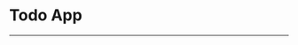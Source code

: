 # Todo App

----------------------
<!-- 
# Tip-calculator

Calcule a porcentagem de gorjeta de um valor e divida entre um número determinado de pessoas de forma simples e ágil.

## Objetivo

O objetivo deste projeto foi achar uma solução para um desafio do Front-end Mentor <a href="https://www.frontendmentor.io/challenges/tip-calculator-app-ugJNGbJUX">Tip calculator app</a> onde crio uma calculadora de gorjeta, tendo em mente principalmente aprimorar habilidades em JavaScript, DOM, validação de formulários e responsividade.

## Acesse

<a href="https://dancing-cactus-ca52c8.netlify.app">Calculadora de gorjeta</a>

## Tabela de conteúdo 

- [Visão geral](#visão-geral)
  - [O desafio](#o-desafio)
  - [Capturas de tela](#capturas-de-tela)
  - [Links](#links)
- [Meu processo](#meu-processo)
  - [Construido com](#construído-com)
  - [Features](#features)
  - [Próximos passos](#próximos-passos)
  - [Tecnologias utilizadas](#tecnologias-utilizadas)
  - [O que aprendi](#o-que-aprendi)
  - [Status do projeto](#status-do-projeto)
  - [Recursos úteis](#recursos-úteis)
- [Autor](#autor)
- [Licença](#licença)

## Visão geral

### O desafio

Funcionalidades:

- Veja o layout ideal para o aplicativo, dependendo do tamanho da tela do dispositivo
- Veja os estados de foco para todos os elementos interativos na página
- Calcule a gorjeta correta e o custo total da conta por pessoa

### Capturas de tela

### Capturas de tela - interface desejada 

#### layout mobile (375px) <br>

<table>
  <tr>
    <td>
      <!-- coluna 1 --> <!-- apagar
      <a href="link_da_imagem1"><img src="https://user-images.githubusercontent.com/115605744/235394307-3fe615ab-d5f4-4af3-8af2-1ac31c495358.jpg" alt="layout mobile"></a>
    </td>
</table>

#### layout desktop (1440px) <br>

![desktop-design-empty](https://user-images.githubusercontent.com/115605744/235394126-b51e5c1e-369e-41af-8b67-cf1be43cd3e8.jpg)

#### layout active desktop (1440px) <br>

![active-states](https://user-images.githubusercontent.com/115605744/235394153-ece65439-2de1-4951-9441-79d2b109c62d.jpg)

![desktop-design-completed](https://user-images.githubusercontent.com/115605744/235394161-fc6a641d-6683-4273-a246-077cc341240a.jpg)

### Capturas de tela - interface obtida 

#### layout mobile (375px) <br>

<table>
  <tr>
    <td>
      <!-- coluna 1 --> <!-- apagar
      <a href="link_da_imagem1"><img src="https://user-images.githubusercontent.com/115605744/235395288-c98e3bb1-b9fa-45a3-ac00-ceb86d2c57a9.png" alt="layout mobile estático"></a>
    </td>
    <td>
      <!-- coluna 2 --> <!-- apagar
      <a href="link_da_imagem2"><img src="https://user-images.githubusercontent.com/115605744/235395867-92ebb5d3-b0cb-4184-86db-6c31b3fa3d91.png" alt="layout mobile erro"></a>
    </td>
    <td>
      <!-- coluna 3 --> <!-- apagar
      <a href="link_da_imagem3"><img src="https://user-images.githubusercontent.com/115605744/235395336-1aed3125-c685-4a82-8b2b-8ae518b50549.png" alt="layout mobile ativo"></a>
    </td>
  </tr>
</table>

#### layout desktop (1440px) <br>

![tipdesk1](https://user-images.githubusercontent.com/115605744/235395464-e293990d-002f-4f56-9af6-97919915f02a.png)

#### layout active desktop (1440px) <br>

![tipdesk2](https://user-images.githubusercontent.com/115605744/235396141-e73253af-c8cb-43b9-814a-4a7d02613e48.png)

![tipdesk3](https://user-images.githubusercontent.com/115605744/235395576-aaf8fb4d-6c24-4a0e-9448-01c3743a2853.png)

### Links

- URL da solução: [GitHub](https://github.com/pedroaaugusto/tip-calculator)
- URL do site: [Site](https://dancing-cactus-ca52c8.netlify.app)

## Meu processo

### Construído com:

![html5](https://img.shields.io/badge/HTML5-E34F26?style=for-the-badge&logo=html5&logoColor=white) ![css3](https://img.shields.io/badge/CSS3-1572B6?style=for-the-badge&logo=css3&logoColor=white) ![JavaScript](https://img.shields.io/badge/JavaScript-323330?style=for-the-badge&logo=javascript&logoColor=F7DF1E)

## Features

:hammer_and_wrench: Cálculo de gorjeta com base em uma porcentagem escolhida pelo usuário ; <br>
:iphone: Validação dos dados inseridos pelo usuário para garantir que sejam números válidos ; <br>
:fountain_pen: Atualização automática ; <br>
:currency_exchange: Opção de recarregamento de página ;

## Próximos passos 
#### (Completo)

- [X] Criar Html
- [X] Estilizar página com css e utilizando tambem variaveis
- [X] Criar um foco em todos os elementos interativos da página
- [X] Criar lógica por tras dos calculos
- [X] Fazer com que o resultado seja atualizado assim que o usuario troca alguma informação
- [X] Permitir que usuário recarregue a página atravez de um botão

### Tecnologias utilizadas

- Arquitetura de Software
- Unidades relativas
- JavaScript
- Convencional Commits
- FlexBox
- Var CSS

### O que aprendi

#### Aprendi a declarar eventos inline usando on'evento'="função" ;
```html
<div class="box-tip">
    <label for="porcento-customizado">Gorjeta %</label>                   
    <input class="input-porcento" id="porcento" type="button" min="1" value="5%"  onclick="clickPorcentagem()">
    <input class="input-porcento" id="porcento" type="button" min="1" value="10%" onclick="clickPorcentagem()">
    <input class="input-porcento" id="porcento" type="button" min="1" value="15%" onclick="clickPorcentagem()">
    <input class="input-porcento" id="porcento" type="button" min="1" value="25%" onclick="clickPorcentagem()">
    <input class="input-porcento" id="porcento" type="button" min="1" value="50%" onclick="clickPorcentagem()">
    <input class="input-porcento-customizado" id="porcento-customizado" type="number" min="1" placeholder="Customizado" oninput="digitarPorcentagem()">
</div>
```

#### Aprendi a declarar eventos no JS, chamando o evento e a função que é executada quando o evento é escutado ;

```js
const valor = document.querySelector("#valor")

valor.addEventListner('input', digitarValor)

//recebe valor da conta 
function digitarValor()
{
    valueValor = Number(valor.value)
    apareceErro(valueValor, valor)
    calculos()
}
```

#### Aprendi a substituir tudo que não é numero dentro de uma string com replace() no caso ela primeir busca qualquer numero que não esteja (^) entre 0 e 9 (0-9) e substitui por um string vazia ("") ;

```js
valuePorcentagem = Number((input.value.replace(/[^0-9]/g, "")) / 100)
```

#### Aprendi a selecionae elementos filhos com base em um elemento pai atravez do DOM ;

```js
const paiGorjeta = document.querySelector(".box-tip")

function clickPorcentagem() 
{
    paiGorjeta.addEventListener('click', (e) => {
        const target = e.target
        const valuePorcentagem = Number(target.value.replace(/[^0-9]/g, "") / 100)
        porcentagem.value = ""
        calculos(valuePorcentagem)
    })
}
```

### Status do projeto

Finalizado. Aguardando melhorias.

### Recursos úteis

- [Curso sobre JavaScript](https://www.cursoemvideo.com/curso/javascript/) - Curso com ótima didática para quem busca dar os primeiros passos em JavaScript.
- [Escopo JavaScript](https://medium.com/weyes/entendendo-o-uso-de-escopo-no-javascript-3669172ca5ba) - Site ótimo para entender como funciona o escopo no JavaScript.
- [Conventional Commits](https://www.conventionalcommits.org/pt-br/v1.0.0/) - Ótimo conteúdo sobre Conventional Commits, importantíssimo para lógica de commits ajuda a melhorar a qualidade do código-fonte, tornando as alterações mais fáceis de entender e rastrear.
- [FlexBox](https://css-tricks.com/snippets/css/a-guide-to-flexbox/) - Ótimo conteúdo sobre FlexBox.

## Autor

- GitHub - [Pedro Alves](https://github.com/pedroaaugusto)
- LinkedIn - [Pedro Alves](https://www.linkedin.com/in/pedroaalves)

## Licença

![GitHub](https://img.shields.io/github/license/pedroaaugusto/age-calculator?style=plastic)
-->
